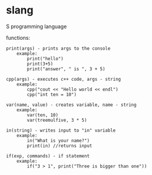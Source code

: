 # slang
S programming language 

functions: 

    print(args) - prints args to the console 
        example: 
            print("hello")
            print(3+5)
            print("answer", " is ", 3 + 5)

    cpp(args) - executes c++ code, args - string
        example:
            cpp("cout << "Hello world << endl")
            cpp("int ten = 10")

    var(name, value) - creates variable, name - string
        example:
            var(ten, 10)
            var(treemulfive, 3 * 5)

    in(string) - writes input to "in" variable
        example:
            in("What is your name?")
            print(in) //returns input

    if(exp, commands) - if statement
        example:
            if("3 > 1", print("Three is bigger than one"))
